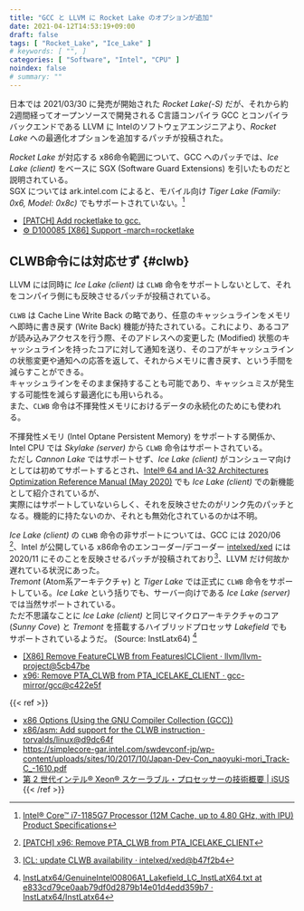 ```yaml
---
title: "GCC と LLVM に Rocket Lake のオプションが追加"
date: 2021-04-12T14:53:19+09:00
draft: false
tags: [ "Rocket_Lake", "Ice_Lake" ]
# keywords: [ "", ]
categories: [ "Software", "Intel", "CPU" ]
noindex: false
# summary: ""
---
```


日本では 2021/03/30 に発売が開始された *Rocket Lake(-S)* だが、それから約 2週間経ってオープンソースで開発される C言語コンパイラ GCC とコンパイラバックエンドである LLVM に Intelのソフトウェアエンジニアより、*Rocket Lake* への最適化オプションを追加するパッチが投稿された。  

*Rocket Lake* が対応する x86命令範囲について、GCC へのパッチでは、*Ice Lake (client)* をベースに SGX (Software Guard Extensions) を引いたものだと説明されている。  
SGX については ark.intel.com によると、モバイル向け *Tiger Lake (Family: 0x6, Model: 0x8c)* でもサポートされていない。[^1185g7]  

[^1185g7]: [Intel® Core™ i7-1185G7 Processor (12M Cache, up to 4.80 GHz, with IPU) Product Specifications](https://ark.intel.com/content/www/us/en/ark/products/208664/intel-core-i7-1185g7-processor-12m-cache-up-to-4-80-ghz-with-ipu.html)

 * [[PATCH] Add rocketlake to gcc.](https://gcc.gnu.org/pipermail/gcc-patches/2021-April/567894.html)
 * [⚙ D100085 [X86] Support -march=rocketlake](https://reviews.llvm.org/D100085)


## CLWB命令には対応せず {#clwb}

LLVM には同時に *Ice Lake (client)* は `CLWB` 命令をサポートしないとして、それをコンパイラ側にも反映させるパッチが投稿されている。  

`CLWB` は Cache Line Write Back の略であり、任意のキャッシュラインをメモリへ即時に書き戻す (Write Back) 機能が持たされている。これにより、あるコアが読み込みアクセスを行う際、そのアドレスへの変更した (Modified) 状態のキャッシュラインを持ったコアに対して通知を送り、そのコアがキャッシュラインの状態変更や通知への応答を返して、それからメモリに書き戻す、という手間を減らすことができる。  
キャッシュラインをそのまま保持することも可能であり、キャッシュミスが発生する可能性を減らす最適化にも用いられる。  
また、`CLWB` 命令は不揮発性メモリにおけるデータの永続化のためにも使われる。  

不揮発性メモリ (Intel Optane Persistent Memory) をサポートする関係か、Intel CPU では *Skylake (server)* から `CLWB` 命令はサポートされている。  
ただし *Cannon Lake* ではサポートせず、*Ice Lake (client)* がコンシューマ向けとしては初めてサポートするとされ、[Intel® 64 and IA-32 Architectures Optimization Reference Manual (May 2020)](https://software.intel.com/content/www/us/en/develop/download/intel-64-and-ia-32-architectures-optimization-reference-manual.html) でも *Ice Lake (client)* での新機能として紹介されているが、  
実際にはサポートしていないらしく、それを反映させたのがリンク先のパッチとなる。機能的に持たないのか、それとも無効化されているのかは不明。  

*Ice Lake (client)* の `CLWB` 命令の非サポートについては、GCC には 2020/06 [^gcc-icl-clwb]、Intel が公開している x86命令のエンコーダー/デコーダー [intelxed/xed](https://github.com/intelxed/xed) には 2020/11 にそのことを反映させるパッチが投稿されており[^xed-icl-clwb]、LLVM だけ何故か遅れている状況にあった。  
*Tremont* (Atom系アーキテクチャ) と *Tiger Lake* では正式に `CLWB` 命令をサポートしている。*Ice Lake* という括りでも、サーバー向けである *Ice Lake (server)* では当然サポートされている。  
ただ不思議なことに *Ice Lake (client)* と同じマイクロアーキテクチャのコア (*Sunny Cove*) と *Tremont* を搭載するハイブリッドプロセッサ *Lakefield* でもサポートされているようだ。 (Source: InstLatx64) [^lkf-clwb]  


[^gcc-icl-clwb]: [[PATCH] x96: Remove PTA_CLWB from PTA_ICELAKE_CLIENT](https://gcc.gnu.org/pipermail/gcc-patches/2020-June/548857.html)
[^xed-icl-clwb]: [ICL: update CLWB availability · intelxed/xed@b47f2b4](https://github.com/intelxed/xed/commit/b47f2b480492d0a58595e3a2bd9879ae4f3a6332)
[^lkf-clwb]: [InstLatx64/GenuineIntel00806A1_Lakefield_LC_InstLatX64.txt at e833cd79ce0aab79df0d2879b14e01d4edd359b7 · InstLatx64/InstLatx64](https://github.com/InstLatx64/InstLatx64/blob/e833cd79ce0aab79df0d2879b14e01d4edd359b7/GenuineIntel/GenuineIntel00806A1_Lakefield_LC_InstLatX64.txt#L8)

 * [[X86] Remove FeatureCLWB from FeaturesICLClient · llvm/llvm-project@5cb47be](https://github.com/llvm/llvm-project/commit/5cb47be4104558b2a69dc3df667dbe046bdcce6d)
 * [x96: Remove PTA_CLWB from PTA_ICELAKE_CLIENT · gcc-mirror/gcc@c422e5f](https://github.com/gcc-mirror/gcc/commit/c422e5f81f42a0fc197f0715f4fcd81f1be90bff)

{{< ref >}}
 * [x86 Options (Using the GNU Compiler Collection (GCC))](https://gcc.gnu.org/onlinedocs/gcc/x86-Options.html)
 * [x86/asm: Add support for the CLWB instruction · torvalds/linux@d9dc64f](https://github.com/torvalds/linux/commit/d9dc64f30abe42f71bc7e9eb9d38c41006cf39f9)
 * <https://simplecore-gar.intel.com/swdevconf-jp/wp-content/uploads/sites/10/2017/10/Japan-Dev-Con_naoyuki-mori_Track-C_-1610.pdf>
 * [第 2 世代インテル® Xeon® スケーラブル・プロセッサーの技術概要 | iSUS](https://www.isus.jp/others/gen2-xeon-processor-scalable-family-technical-overview/)
{{< /ref >}}



